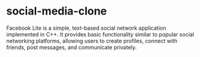 # social-media-clone
Facebook Lite is a simple, text-based social network application implemented in C++. It provides basic functionality similar to popular social networking platforms, allowing users to create profiles, connect with friends, post messages, and communicate privately.
